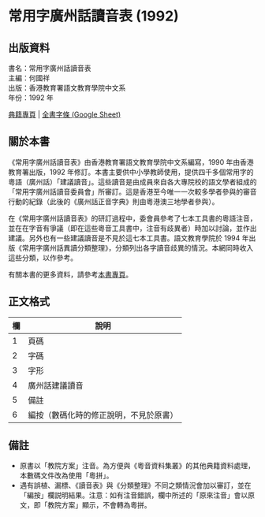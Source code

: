 常用字廣州話讀音表 (1992)
=========================

出版資料
--------
書名：常用字廣州話讀音表<br>
主編：何國祥 <br>
出版：香港教育署語文教育學院中文系 <br>
年份：1992 年 <br>

[典籍專頁](http://ile1992.jyut.net) | [全書字條 (Google Sheet)](https://goo.gl/RzbUF7)

關於本書
--------
《常用字廣州話讀音表》由香港教育署語文教育學院中文系編寫，1990 年由香港教育署出版，1992 年修訂。本書主要供中小學教師使用，提供四千多個常用字的粵語（廣州話）「建議讀音」。這些讀音是由成員來自各大專院校的語文學者組成的「常用字廣州話讀音委員會」所審訂。這是香港至今唯一一次較多學者參與的審音行動的紀錄（此後的《廣州話正音字典》則由粵港澳三地學者參與）。

在《常用字廣州話讀音表》的研訂過程中，委會員參考了七本工具書的粵語注音，並在在字音有爭議（即在這些粵音工具書中，注音有歧異者）時加以討論，並作出建議。另外也有一些建議讀音是不見於這七本工具書。語文教育學院於 1994 年出版《常用字廣州話異讀分類整理》，分類列出各字讀音歧異的情況。本網同時收入這些分類，以作參考。

有關本書的更多資料，請參考[本書專頁](http://ile1992.jyut.net)。

正文格式
--------

| 欄  | 說明                                   |
|-----|----------------------------------------|
| 1 | 頁碼                                   |
| 2 | 字碼                                   |
| 3 | 字形                                   |
| 4 | 廣州話建議讀音                         |
| 5 | 備註                                   |
| 6 | 編按（數碼化時的修正說明，不見於原書） |

備註
----
- 原書以「教院方案」注音。為方便與《粵音資料集叢》的其他典籍資料處理，本數碼文件改為使用「粵拼」。
- 遇有誤植、漏標、《讀音表》與《分類整理》不同之類情況會加以審訂，並在「編按」欄説明結果。注意：如有注音錯誤，欄中所述的「原來注音」會以原文，即「教院方案」顯示，不會轉為粵拼。